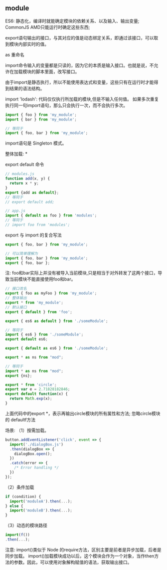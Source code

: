 ## module

ES6: 静态化，编译时就能确定模块的依赖关系、以及输入、输出变量; CommonJS AMD只能运行时确定这些东西;

export语句输出的接口，与其对应的值是动态绑定关系，即通过该接口，可以取到模块内部实时的值。

as 重命名

import命令输入的变量都是只读的，因为它的本质是输入接口。也就是说，不允许在加载模块的脚本里面，改写接口。

由于import是静态执行，所以不能使用表达式和变量，这些只有在运行时才能得到结果的语法结构。

import 'lodash': 代码仅仅执行所加载的模块,但是不输入任何值。
如果多次重复执行同一句import语句，那么只会执行一次，而不会执行多次。

```js
import { foo } from 'my_module';
import { bar } from 'my_module';

// 等同于
import { foo, bar } from 'my_module';
```
import语句是 Singleton 模式。

整体加载: * 

export default 命令

```js
// modules.js
function add(x, y) {
  return x * y;
}
export {add as default};
// 等同于
// export default add;

// app.js
import { default as foo } from 'modules';
// 等同于
// import foo from 'modules';
```

export 与 import 的复合写法

```js
export { foo, bar } from 'my_module';

// 可以简单理解为
import { foo, bar } from 'my_module';
export { foo, bar };
```
注: foo和bar实际上并没有被导入当前模块,只是相当于对外转发了这两个接口，导致当前模块不能直接使用foo和bar。

```js
// 接口改名
export { foo as myFoo } from 'my_module';
// 整体输出
export * from 'my_module';
// 默认接口
export { default } from 'foo';

export { es6 as default } from './someModule';

// 等同于
import { es6 } from './someModule';
export default es6;

export { default as es6 } from './someModule';

export * as ns from "mod";

// 等同于
import * as ns from "mod";
export {ns};
```

```js
export * from 'circle';
export var e = 2.71828182846;
export default function(x) {
  return Math.exp(x);
}
```
上面代码中的export *，表示再输出circle模块的所有属性和方法; 忽略circle模块的
defaultf方法

场景:
（1）按需加载。
```js
button.addEventListener('click', event => {
  import('./dialogBox.js')
  .then(dialogBox => {
    dialogBox.open();
  })
  .catch(error => {
    /* Error handling */
  })
});
```
（2）条件加载
```js
if (condition) {
  import('moduleA').then(...);
} else {
  import('moduleB').then(...);
}
```

（3）动态的模块路径
```js
import(f())
.then(...);
```

注意: import()类似于 Node 的require方法，区别主要是前者是异步加载，后者是同步加载。
import()加载模块成功以后，这个模块会作为一个对象，当作then方法的参数。因此，可以使用对象解构赋值的语法，获取输出接口。